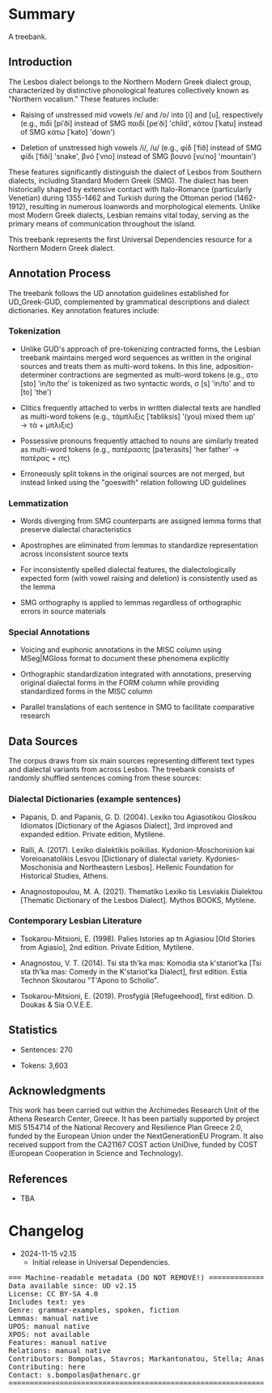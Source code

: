 # Summary

A treebank.

## Introduction

The Lesbos dialect belongs to the Northern Modern Greek dialect group, characterized by distinctive phonological features collectively known as "Northern vocalism." These features include:

* Raising of unstressed mid vowels /e/ and /o/ into [i] and [u], respectively (e.g., πιδί [piˈði] instead of SMG παιδί [peˈði] 'child', κάτου [ˈkatu] instead of SMG κάτω [ˈkato] 'down')

* Deletion of unstressed high vowels /i/, /u/ (e.g., φίδ [ˈfið] instead of SMG φίδι [ˈfiði] 'snake', βνό [ˈvno] instead of SMG βουνό [vuˈno] 'mountain')

These features significantly distinguish the dialect of Lesbos from Southern dialects, including Standard Modern Greek (SMG). The dialect has been historically shaped by extensive contact with Italo-Romance (particularly Venetian) during 1355-1462 and Turkish during the Ottoman period (1462-1912), resulting in numerous loanwords and morphological elements. Unlike most Modern Greek dialects, Lesbian remains vital today, serving as the primary means of communication throughout the island.

This treebank represents the first Universal Dependencies resource for a Northern Modern Greek dialect.

## Annotation Process

The treebank follows the UD annotation guidelines established for UD_Greek-GUD, complemented by grammatical descriptions and dialect dictionaries. Key annotation features include:

### Tokenization

* Unlike GUD's approach of pre-tokenizing contracted forms, the Lesbian treebank maintains merged word sequences as written in the original sources and treats them as multi-word tokens. In this line, adposition-determiner contractions are segmented as multi-word tokens (e.g., στο [sto] 'in/to the' is tokenized as two syntactic words, σ [s] 'in/to' and το [to] 'the')

* Clitics frequently attached to verbs in written dialectal texts are handled as multi-word tokens (e.g., τάμπλιξις [ˈtabliksis] '(you) mixed them up' → τά + μπλιξις)

* Possessive pronouns frequently attached to nouns are similarly treated as multi-word tokens (e.g., πατέρασιτς [paˈterasits] 'her father' → πατέρας + ιτς)

* Erroneously split tokens in the original sources are not merged, but instead linked using the "goeswith" relation following UD guidelines

### Lemmatization

* Words diverging from SMG counterparts are assigned lemma forms that preserve dialectal characteristics

* Apostrophes are eliminated from lemmas to standardize representation across inconsistent source texts

* For inconsistently spelled dialectal features, the dialectologically expected form (with vowel raising and deletion) is consistently used as the lemma

* SMG orthography is applied to lemmas regardless of orthographic errors in source materials

### Special Annotations

* Voicing and euphonic annotations in the MISC column using MSeg|MGloss format to document these phenomena explicitly

* Orthographic standardization integrated with annotations, preserving original dialectal forms in the FORM column while providing standardized forms in the MISC column

* Parallel translations of each sentence in SMG to facilitate comparative research

## Data Sources

The corpus draws from six main sources representing different text types and dialectal variants from across Lesbos. The treebank consists of randomly shuffled sentences coming from these sources:

### Dialectal Dictionaries (example sentences)

* Papanis, D. and Papanis, G. D. (2004). Lexiko tou Agiasotikou Glosikou Idiomatos [Dictionary of the Agiasos Dialect], 3rd improved and expanded edition. Private edition, Mytilene.

* Ralli, A. (2017). Lexiko dialektikis poikilias. Kydonion-Moschonision kai Voreioanatolikis Lesvou [Dictionary of dialectal variety. Kydonies-Moschonisia and Northeastern Lesbos]. Hellenic Foundation for Historical Studies, Athens.

* Anagnostopoulou, M. A. (2021). Thematiko Lexiko tis Lesviakis Dialektou [Thematic Dictionary of the Lesbos Dialect]. Mythos BOOKS, Mytilene.

### Contemporary Lesbian Literature

* Tsokarou-Mitsioni, E. (1998). Palies Istories ap tn Agiasiou [Old Stories from Agiasio], 2nd edition. Private Edition, Mytilene.

* Anagnostou, V. T. (2014). Tsi sta th'ka mas: Komodia sta k'stariot'ka [Tsi sta th'ka mas: Comedy in the K'stariot'ka Dialect], first edition. Estia Technon Skoutarou "T'Apono to Scholio".

* Tsokarou-Mitsioni, E. (2019). Prosfygiá [Refugeehood], first edition. D. Doukas & Sia O.V.E.E.

## Statistics

* Sentences: 270

* Tokens: 3,603


## Acknowledgments

This work has been carried out within the Archimedes Research Unit of the Athena Research Center, Greece. It has been partially supported by project MIS 5154714 of the National Recovery and Resilience Plan Greece 2.0, funded by the European Union under the NextGenerationEU Program. It also received support from the CA21167 COST action UniDive, funded by COST (European Cooperation in Science and Technology).

## References

* TBA


# Changelog

* 2024-11-15 v2.15
  * Initial release in Universal Dependencies.


<pre>
=== Machine-readable metadata (DO NOT REMOVE!) ================================
Data available since: UD v2.15
License: CC BY-SA 4.0
Includes text: yes
Genre: grammar-examples, spoken, fiction
Lemmas: manual native
UPOS: manual native
XPOS: not available
Features: manual native
Relations: manual native
Contributors: Bompolas, Stavros; Markantonatou, Stella; Anastasopoulos, Antonios; Stamou, Vivian
Contributing: here
Contact: s.bompolas@athenarc.gr
===============================================================================
</pre>
